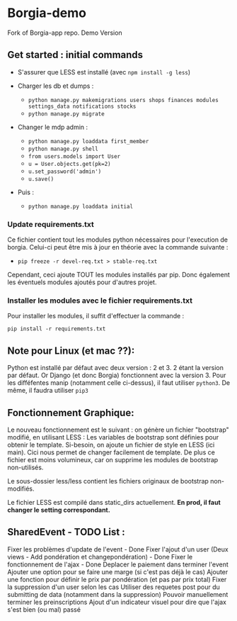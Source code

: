 # Borgia-demo
Fork of Borgia-app repo. Demo Version

## Get started : initial commands

* S'assurer que LESS est installé (avec ``npm install -g less``)

* Charger les db et dumps :
    * ``python manage.py makemigrations users shops finances modules settings_data notifications stocks``
    * ``python manage.py migrate``
* Changer le mdp admin :
    * ``python manage.py loaddata first_member``
    * ``python manage.py shell``
    * ``from users.models import User``
    * ``u = User.objects.get(pk=2)``
    * ``u.set_password('admin')``
    * ``u.save()``
* Puis :
    * ``python manage.py loaddata initial``


### Update requirements.txt
Ce fichier contient tout les modules python nécessaires pour l'execution de borgia.
Celui-ci peut être mis à jour en théorie avec la commande suivante :

* ``pip freeze -r devel-req.txt > stable-req.txt``

Cependant, ceci ajoute TOUT les modules installés par pip. Donc également les éventuels modules ajoutés pour d'autres projet.

### Installer les modules avec le fichier requirements.txt

Pour installer les modules, il suffit d'effectuer la commande :

``pip install -r requirements.txt``


## Note pour Linux (et mac ??):

Python est installé par défaut avec deux version : 2 et 3. 2 étant la version par défaut.
Or Django (et donc Borgia) fonctionnent avec la version 3. Pour les difféfentes manip (notamment celle ci-dessus), il faut utiliser ``python3``. De même, il faudra utiliser ``pip3``


## Fonctionnement Graphique:

 Le nouveau fonctionnement est le suivant : on génère un fichier "bootstrap" modifié, en utilisant LESS :
 Les variables de bootstrap sont définies pour obtenir le template.
 Si-besoin, on ajoute un fichier de style en LESS (ici main). Cici nous permet de changer facilement de template.
 De plus ce fichier est moins volumineux, car on supprime les modules de bootstrap non-utilisés.

 Le sous-dossier less/less contient les fichiers originaux de bootstrap non-modifiés.

 Le fichier LESS est compilé dans static_dirs actuellement. __En prod, il faut changer le setting correspondant.__


## SharedEvent - TODO List :

Fixer les problèmes d'update de l'event  - Done
Fixer l'ajout d'un user (Deux views - Add pondération et changepondération) - Done
Fixer le fonctionnement de l'ajax - Done
Deplacer le paiement dans terminer l'event
Ajouter une option pour se faire une marge (si c'est pas déjà le cas)
Ajouter une fonction pour définir le prix par pondération (et pas par prix total)
Fixer la suppression d'un user selon les cas
Utiliser des requetes post pour du submitting de data (notamment dans la suppression)
Pouvoir manuellement terminer les preinscriptions
Ajout d'un indicateur visuel pour dire que l'ajax s'est bien (ou mal) passé
